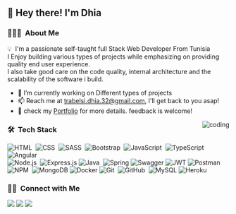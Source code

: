 <h2>👋 Hey there! I'm Dhia</h2>

### 👨🏻‍💻 &nbsp;About Me

💡 &nbsp;I'm a passionate self-taught full Stack Web Developer From Tunisia<br>
  I Enjoy building various types of projects while emphasizing on providing quality end user experience.<br>
  I also take good care on the code quality, internal architecture and the scalability of the software i build.
  
- 🔭 I’m currently working on Different types of projects
- 📫 Reach me at trabelsi.dhia.32@gmail.com, I'll get back to you asap!
- 📄  check my [Portfolio](https://dhia-simplefolio.herokuapp.com/) for more details. feedback is welcome!

<img alt="coding" src="https://raw.githubusercontent.com/DhiaTr/DhiaTr/main/assets/coding.gif" align="right"/>

### 🛠 &nbsp;Tech Stack

![HTML](https://img.shields.io/badge/-HTML-05122A?style=flat&logo=HTML5)&nbsp;
![CSS](https://img.shields.io/badge/-CSS-05122A?style=flat&logo=CSS3&logoColor=1572B6)&nbsp;
![SASS](https://img.shields.io/badge/SASS-05122A.svg?style=flat&logo=SASS&logoColor=hotpink)&nbsp;
![Bootstrap](https://img.shields.io/badge/bootstrap-05122A.svg?style=flat&logo=bootstrap&logoColor=%23563D7C)&nbsp;
![JavaScript](https://img.shields.io/badge/javascript-05122A.svg?style=flat&logo=javascript&logoColor=%23F7DF1E)&nbsp;
![TypeScript](https://img.shields.io/badge/typescript-05122A.svg?style=flat&logo=typescript&logoColor=%23007ACC)
![Angular](https://img.shields.io/badge/angular-05122A.svg?style=flat&logo=angular&logoColor=%23DD0031)&nbsp;
<br>
![Node.js](https://img.shields.io/badge/-Node.js-05122A?style=flat&logo=node.js)&nbsp;
![Express.js](https://img.shields.io/badge/express.js-05122A.svg?style=flat&logo=express&logoColor%23404d59)
![Java](https://img.shields.io/badge/-Java-05122A?style=flat&logo=Java&logoColor=FFA518)&nbsp;
![Spring](https://img.shields.io/badge/spring-05122A.svg?style=flat&logo=spring&logoColor=%236DB33F)
![Swagger](https://img.shields.io/badge/-Swagger-05122A?style=flat&logo=swagger&logoColor=%23Clojure)
![JWT](https://img.shields.io/badge/JWT-05122A?style=flat&logo=JSON%20web%20tokens)
![Postman](https://img.shields.io/badge/Postman-05122A?style=flat&logo=postman&logoColor=FF6C37)
<br>
![NPM](https://img.shields.io/badge/NPM-05122A.svg?style=flat&logo=npm&logoColor=%23000000)&nbsp;
![MongoDB](https://img.shields.io/badge/MongoDB-05122A.svg?style=flat&logo=mongodb&logoColor=%234ea94b)
![Docker](https://img.shields.io/badge/docker-05122A.svg?style=flat&logo=docker&logoColor=%230db7ed)
![Git](https://img.shields.io/badge/-Git-05122A?style=flat&logo=git)&nbsp;
![GitHub](https://img.shields.io/badge/-GitHub-05122A?style=flat&logo=github)&nbsp;
![MySQL](https://img.shields.io/badge/mysql-05122A.svg?style=flat&logo=mysql&logoColor=white)
![Heroku](https://img.shields.io/badge/heroku-05122A.svg?style=flat&logo=heroku&logoColor=%23430098)

### 🤝🏻 &nbsp;Connect with Me

<p align="left">
<a href="https://dhia-simplefolio.herokuapp.com/"><img src="https://img.shields.io/badge/-DhiaTr.com-3423A6?style=flat&logo=Google-Chrome&logoColor=white"/></a>
<a href="https://www.linkedin.com/in/dhiatr/"><img src="https://img.shields.io/badge/-DhiaTr-0077B5?style=flat&logo=Linkedin&logoColor=white"/></a>
<a href="mailto:Trabelsi.dhia.32@gmail.com"><img src="https://img.shields.io/badge/-Trabelsi.dhia.32@gmail.com-D14836?style=flat&logo=Gmail&logoColor=white"/></a>
</p>



